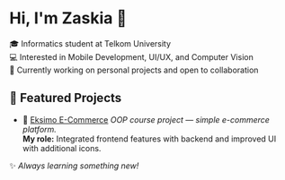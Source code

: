 # Hi, I'm Zaskia 👋

🎓 Informatics student at Telkom University  
💻 Interested in Mobile Development, UI/UX, and Computer Vision  
🚀 Currently working on personal projects and open to collaboration

## 📌 Featured Projects

- 🛒 [Eksimo E-Commerce](https://github.com/MuhammadAlivio/front-end-eksimo)
  *OOP course project — simple e-commerce platform.*  
  **My role:** Integrated frontend features with backend and improved UI with additional icons.
  
✨ *Always learning something new!*

